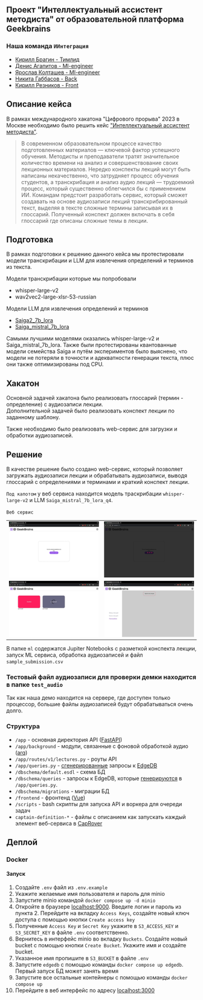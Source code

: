 ## Проект "Интеллектуальный ассистент методиста" от образовательной платформа Geekbrains
<!-- <a href="">Команда ИИнтеграция</a> -->

### Наша команда `ИИнтеграция`
<ul>
    <li><a href = "https://t.me/sherokiddo">Кирилл Брагин - Тимлид</a></li>
    <li><a href = "https://t.me/denisadminch">Денис Агапитов - Ml-engineer</a></li>
    <li><a href = "https://t.me/YarKo9_9">Ярослав Колташев - Ml-engineer</a></li>
    <li><a href = "https://t.me/gabbhack">Никита Габбасов - Back</a></li>
    <li><a href = "https://t.me/kai_Kane">Кирилл Резников - Front</a></li>
</ul>


## Описание кейса
В рамках международного хакатона "Цифрового прорыва" 2023 в Москве необходимо было решить кейс ["Интеллектуальный ассистент методиста"](https://hacks-ai.ru/hackathons.html?eventId=969092&caseEl=1059312&tab=1).

> В современном образовательном процессе качество подготовленных материалов — ключевой фактор успешного обучения. Методисты и преподаватели тратят значительное количество времени на анализ и совершенствование своих лекционных материалов.
> Нередко конспекты лекций могут быть написаны некачественно, что затрудняет процесс обучения студентов, а транскрибация и анализ аудио лекций — трудоемкий процесс, который существенно облегчился бы с применением ИИ.
> Командам предстоит разработать сервис, который сможет создавать на основе аудиозаписи лекций транскрибированный текст, выделяя в тексте сложные термины записывая их в глоссарий. Полученный конспект должен включать в себя глоссарий где описаны сложные темы в лекции.

## Подготовка

В рамках подготовки к решению данного кейса мы протестировали модели транскрибации и LLM для извлечения определений и терминов из текста.

Модели транскрибации которые мы попробовали

* whisper-large-v2
* wav2vec2-large-xlsr-53-russian

Модели LLM для извлечения определений и терминов

* [Saiga2_7b_lora](https://huggingface.co/IlyaGusev/saiga2_7b_lora)
* [Saiga_mistral_7b_lora](https://huggingface.co/IlyaGusev/saiga_mistral_7b_lora)

Самыми лучшими моделями оказались whisper-large-v2 и Saiga_mistral_7b_lora.
Также были протестированы квантованные модели семейства Saiga и путём экспериментов было выяснено, что модели не потеряли в точности и адекватности генерации текста, плюс они также оптимизированы под CPU.

## Хакатон

Основной задачей хакатона было реализовать глоссарий (термин - определение) с аудиозаписи лекции.  
Дополнительной задачей было реализовать конспект лекции по заданному шаблону. 

Также необходимо было реализовать web-сервис для загрузки и обработки аудиозаписей.

## Решение

В качестве решение было создано web-сервис, который позволяет загружать аудиозаписи лекции и обрабатывать аудиозаписи, выводя глоссарий с определениями и терминами и краткий конспект лекции.

`Под капотом` у веб сервиса находится модель траскрибации `whisper-large-v2` и LLM `Saiga_mistral_7b_lora_q4`.

`Веб сервис`

| |  |
| --- | --- |
| ![Alt text](img/web_1.jpg) | ![Alt text](img/web_2.jpg) |
| ![Alt text](img/web_3.jpg) | ![Alt text](img/web_4.jpg) |

В папке `ml` содержатся Jupiter Notebooks с разметкой конспекта лекции, запуск ML сервиса, обработка аудиозаписей и файл `sample_submission.csv`

### Тестовый файл аудиозаписи для проверки демки находится в папке `test_audio`
Так как наша демо находится на сервере, где доступен только процессор, большие файлы аудиозаписей будут обрабатываться очень долго.

### Структура
- `/app` - основная директория API ([FastAPI](https://fastapi.tiangolo.com/))
- `/app/background` - модули, связанные с фоновой обработкой аудио ([arq](https://arq-docs.helpmanual.io/))
- `/app/routes/v1/lectures.py` - роуты API
- `/app/queries.py` - [сгенерированные](https://www.edgedb.com/docs/clients/python/api/codegen) запросы к [EdgeDB](https://edgedb.com)
- `/dbschema/default.esdl` - схема БД
- `/dbschema/queries` - запросы к EdgeDB, которые [генерируются](https://www.edgedb.com/docs/clients/python/api/codegen) в `/app/queries.py`.
- `/dbschema/migrations` - миграции БД
- `/frontend` - фронтенд ([Vue](https://vuejs.org/))
- `/scripts` - bash скрипты для запуска API и воркера для очереди задач
- `captain-definition-*` - файлы с описанием как запускать каждый элемент веб-сервиса в [CapRover](https://caprover.com/)

## Деплой

### Docker

#### Запуск

1. Создайте `.env` файл из `.env.example`
2. Укажите желаемые имя пользователя и пароль для minio
3. Запустите minio командой `docker compose up -d minio` 
4. Откройте в браузере [localhost:9000](http://localhost:9000).
Введите логин и пароль из пункта 2.
Перейдите на вкладку `Access Keys`, создайте новый ключ доступа с помощью кнопки `Create access key`
5. Полученные `Access Key` и `Secret Key` укажите в
`S3_ACCESS_KEY` и `S3_SECRET_KEY` в файле `.env` соответственно.
6. Вернитесь в интерфейс minio во вкладку `Buckets`.
Создайте новый bucket с помощью кнопки `Create Bucket`. Укажите имя и создайте bucket.
7. Указанное имя пропишите в `S3_BUCKET` в файле `.env`
8. Запустите `edgedb` с помощью команды `docker compose up edgedb`. Первый запуск БД может занять время
9. Запустите все остальные контейнеры с помощью команды `docker compose up`
10. Перейдите в веб интерфейс по адресу [localhost:3000](http://localhost:3000)
